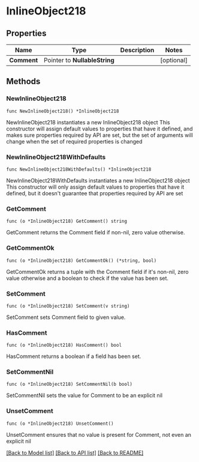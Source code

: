 # InlineObject218

## Properties

Name | Type | Description | Notes
------------ | ------------- | ------------- | -------------
**Comment** | Pointer to **NullableString** |  | [optional] 

## Methods

### NewInlineObject218

`func NewInlineObject218() *InlineObject218`

NewInlineObject218 instantiates a new InlineObject218 object
This constructor will assign default values to properties that have it defined,
and makes sure properties required by API are set, but the set of arguments
will change when the set of required properties is changed

### NewInlineObject218WithDefaults

`func NewInlineObject218WithDefaults() *InlineObject218`

NewInlineObject218WithDefaults instantiates a new InlineObject218 object
This constructor will only assign default values to properties that have it defined,
but it doesn't guarantee that properties required by API are set

### GetComment

`func (o *InlineObject218) GetComment() string`

GetComment returns the Comment field if non-nil, zero value otherwise.

### GetCommentOk

`func (o *InlineObject218) GetCommentOk() (*string, bool)`

GetCommentOk returns a tuple with the Comment field if it's non-nil, zero value otherwise
and a boolean to check if the value has been set.

### SetComment

`func (o *InlineObject218) SetComment(v string)`

SetComment sets Comment field to given value.

### HasComment

`func (o *InlineObject218) HasComment() bool`

HasComment returns a boolean if a field has been set.

### SetCommentNil

`func (o *InlineObject218) SetCommentNil(b bool)`

 SetCommentNil sets the value for Comment to be an explicit nil

### UnsetComment
`func (o *InlineObject218) UnsetComment()`

UnsetComment ensures that no value is present for Comment, not even an explicit nil

[[Back to Model list]](../README.md#documentation-for-models) [[Back to API list]](../README.md#documentation-for-api-endpoints) [[Back to README]](../README.md)


